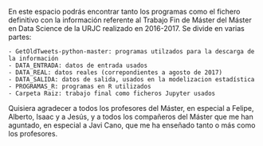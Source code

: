 En este espacio podrás encontrar tanto los programas como el fichero definitivo con la información referente al Trabajo Fin de Máster del Máster en Data Science de la URJC realizado en 2016-2017. Se divide en varias partes:

    - GetOldTweets-python-master: programas utilzados para la descarga de la información
    - DATA_ENTRADA: datos de entrada usados
    - DATA_REAL: datos reales (correpondientes a agosto de 2017)
    - DATA_SALIDA: datos de salida, usados en la modelizacion estadística
    - PROGRAMAS_R: programas en R utilizados
    - Carpeta Raiz: trabajo final como ficheros Jupyter usados

Quisiera agradecer a todos los profesores del Máster, en especial a Felipe, Alberto, Isaac y a Jesús, y a todos los compañeros del Máster que me han aguntado, en especial a Javi Cano, que me ha enseñado tanto o más como los profesores.
